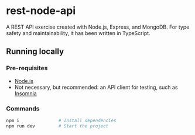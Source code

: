 # rest-node-api

A REST API exercise created with Node.js, Express, and MongoDB. For type safety and maintainability, it has been written in TypeScript.

## Running locally

### Pre-requisites

- [Node.js](https://developer.mozilla.org/en-US/docs/Learn/Server-side/Express_Nodejs/development_environment)
- Not necessary, but recommended: an API client for testing, such as [Insomnia](https://insomnia.rest/)

### Commands

```bash
npm i               # Install dependencies
npm run dev         # Start the project
```
